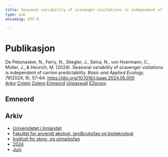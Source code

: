 ```yaml
---
title: Seasonal variability of scavenger visitations is independent of carrion predictability
type: pub
encoding: UTF-8

---
```

<h1>Publikasjon</h1>
<article id="csl-bib-container-RN8D7RG4" class="csl-bib-container">
  <div class="csl-bib-body"> <div class="csl-entry">De Pelsmaeker, N., Ferry, N., Stiegler, J., Selva, N., von Hoermann, C., Müller, J., &#38; Heurich, M. (2024). Seasonal variability of scavenger visitations is independent of carrion predictability. <i>Basic and Applied Ecology</i>, <i>79</i>(2024, 9), 57–64. <a href="https://doi.org/10.1016/j.baae.2024.05.005">https://doi.org/10.1016/j.baae.2024.05.005</a></div> </div>
  <div class="csl-bib-buttons">
    <a href="#taxonomy-article-RN8D7RG4" alt="archive" class="csl-bib-button">Arkiv</a>
    <a href="https://app.cristin.no/results/show.jsf?id=2275941" alt="Cristin" class="csl-bib-button">Cristin</a>
    <a href="http://zotero.org/groups/5881554/items/RN8D7RG4" alt="Zotero" class="csl-bib-button">Zotero</a>
    <a href="#keywords-article-RN8D7RG4" alt="keywords" class="csl-bib-button">Emneord</a>
    <a href="https://doi.org/10.1016/j.baae.2024.05.005" alt="Unpaywall" class="csl-bib-button">Unpaywall</a>
    <a href="https://doi.org/10.1016/j.baae.2024.05.005" alt="EZproxy" class="csl-bib-button">EZproxy</a>
  </div>
  <div id="csl-bib-meta-container-RN8D7RG4"></div>
</article>
<div id="csl-bib-meta-RN8D7RG4" class="csl-bib-meta">
  <article id="keywords-article-RN8D7RG4" class="keywords-article">
    <h1>Emneord</h1>
    
  </article>
  <article id="taxonomy-article-RN8D7RG4" class="taxonomy-article">
    <h1>Arkiv</h1>
    <ul>
      <li>
        <a href="/nn/archive/?key=3DCRN523">Universitetet i Innlandet</a>
      </li>
      <li>
        <a href="/nn/archive/?key=T77LXH6D">Fakultet for anvendt økologi, landbruksfag og bioteknologi</a>
      </li>
      <li>
        <a href="/nn/archive/?key=7TRARPE3">Institutt for skog- og utmarksfag</a>
      </li>
      <li>
        <a href="/nn/archive/?key=A4XX8HDP">2024</a>
      </li>
      <li>
        <a href="/nn/archive/?key=7J8SDQWC">Juni</a>
      </li>
    </ul>
  </article>
</div>
